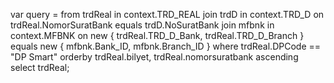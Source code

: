var query = from trdReal in context.TRD_REAL
            join trdD in context.TRD_D on trdReal.NomorSuratBank equals trdD.NoSuratBank
            join mfbnk in context.MFBNK on new { trdReal.TRD_D_Bank, trdReal.TRD_D_Branch } equals new { mfbnk.Bank_ID, mfbnk.Branch_ID }
            where trdReal.DPCode == "DP Smart"
            orderby trdReal.bilyet, trdReal.nomorsuratbank ascending
            select trdReal;
